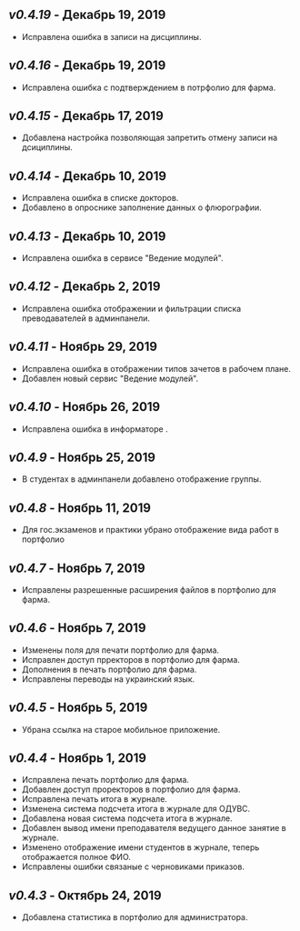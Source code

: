_v0.4.19_ - Декабрь 19, 2019
------------------------

- Исправлена ошибка в записи на дисциплины.

_v0.4.16_ - Декабрь 19, 2019
------------------------

- Исправлена ошибка с подтверждением в потрфолио для фарма.

_v0.4.15_ - Декабрь 17, 2019
------------------------

- Добавлена настройка позволяющая запретить отмену записи на дсициплины.

_v0.4.14_ - Декабрь 10, 2019
------------------------

- Исправлена ошибка в списке докторов.
- Добавлено в опроснике заполнение данных о флюрографии.

_v0.4.13_ - Декабрь 10, 2019
------------------------

- Исправлена ошибка в сервисе "Ведение модулей".

_v0.4.12_ - Декабрь 2, 2019
------------------------

- Исправлена ошибка отображении и фильтрации списка преводавателей в админпанели.

_v0.4.11_ - Ноябрь 29, 2019
-------------------------

- Исправлена ошибка в  отображении типов зачетов в рабочем плане.
- Добавлен новый сервис "Ведение модулей".

_v0.4.10_ - Ноябрь 26, 2019
-------------------------

- Исправлена ошибка в информаторе .

_v0.4.9_ - Ноябрь 25, 2019
-------------------------

- В студентах в админпанели добавлено отображение группы.

_v0.4.8_ - Ноябрь 11, 2019
-------------------------

- Для гос.экзаменов и практики убрано отображение вида работ в портфолио

_v0.4.7_ - Ноябрь 7, 2019
-------------------------

- Исправлены разрешенные расширения файлов в портфолио для фарма.

_v0.4.6_ - Ноябрь 7, 2019
-------------------------

- Изменены поля для печати портфолио для фарма.
- Исправлен доступ прректоров в  портфолио для фарма.
- Дополнения в печать портфолио для фарма.
- Исправлены переводы на украинский язык.

_v0.4.5_ - Ноябрь 5, 2019
-------------------------

- Убрана ссылка на старое мобильное приложение.

_v0.4.4_ - Ноябрь 1, 2019
-------------------------

- Исправлена печать портфолио для фарма.
- Добавлен доступ проректоров в портфолио для фарма.
- Исправлена печать итога в журнале.
- Изменена система подсчета итога в журнале для ОДУВС.
- Добавлена новая система подсчета итога в журнале.
- Добавлен вывод имени преподавателя ведущего данное занятие в журнале.
- Изменено отображение имени студентов в журнале, теперь отображается полное ФИО.
- Исправлены ошибки связаные с черновиками приказов.

_v0.4.3_ - Октябрь 24, 2019
------------------------

- Добавлена статистика в портфолио для администратора.
    